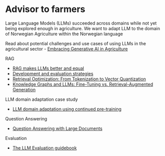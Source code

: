 # Advisor to farmers
Large Language Models (LLMs) succeeded across domains while not yet being explored enough in agriculture. We want to adapt LLM to the domain of Norwegian Agriculture within the Norwegian language

Read about potential challenges and use cases of using LLMs in the agricultural sector - [Embracing Generative AI in Agriculture](https://graindatasolutions.com/generative-ai-agriculture-farming-efficiency/)

RAG

- [RAG makes LLMs better and equal](https://www.pinecone.io/blog/rag-study/)
- [Development and evaluation strategies](https://youtu.be/U-pNqCfu5zw?si=P4YvsfZKM5MG0T6x)
- [Retrieval Optimization: From Tokenization to Vector Quantization](https://www.deeplearning.ai/short-courses/retrieval-optimization-from-tokenization-to-vector-quantization/)
- [Knowledge Graphs and LLMs: Fine-Tuning vs. Retrieval-Augmented Generation](https://neo4j.com/developer-blog/fine-tuning-vs-rag/)

LLM domain adaptation case study
- [LLM domain adaptation using continued pre-training](https://medium.com/@gilinachum/llm-domain-adaptation-using-continued-pre-training-part-1-3-e3d10fcfdae1)

Question Answering

- [Question Answering with Large Documents](https://github.com/GoogleCloudPlatform/generative-ai/blob/main/language/use-cases/document-qa/question_answering_documents.ipynb)

Evaluation

- [The LLM Evaluation guidebook](https://github.com/huggingface/evaluation-guidebook)
